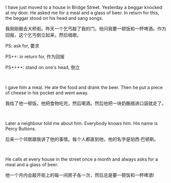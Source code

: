 I have just moved to a house in Bridge Street. Yesterday a beggar knocked at my door. He asked me for a meal and a glass of beer. In return for this, the beggar stood on his head and sang songs.

我刚刚搬去大桥街。昨天一个乞丐敲了我的门。他问我要一顿饭和一杯啤酒。作为回报，这个乞丐倒立起来，然后唱歌。

PS: ask for, 要求

PS++: in return for, 作为回报

PS++++: stand on one's head, 倒立 

    



I gave him a meal. He ate the food and drank the beer. Then he put a piece of cheese in his pocket and went away.

我给了他一顿饭。他把食物吃完，然后喝酒。然后他把一块奶酪揣进口袋就走了。 

    



Later a neighbour told me about him. Everybody knows him. His name is Percy Buttons.

后来一个邻居跟我讲了他的事情。每个人都直到他，他的名字是珀西·巴顿斯。 



    



He calls at every house in the street once a month and always asks for a meal and a glass of beer.

他一个月内会敲开街上的每一间房子各一次，然后总是要一顿饭和一杯啤酒!
